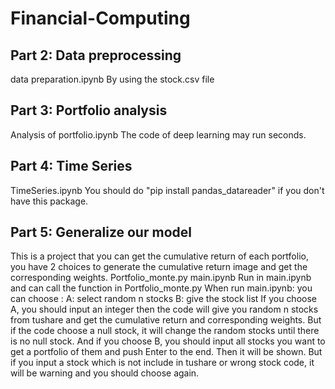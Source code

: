 # Financial-Computing

## Part 2: Data preprocessing
data preparation.ipynb
By using the stock.csv file 

## Part 3: Portfolio analysis
Analysis of portfolio.ipynb
The code of deep learning may run seconds.

## Part 4: Time Series
TimeSeries.ipynb
You should do "pip install pandas_datareader" if you don't have this package.

## Part 5: Generalize our model
This is a project that you can get the cumulative return of each portfolio, you have 2 choices to generate the cumulative return image and get the corresponding weights.
Portfolio_monte.py
main.ipynb
Run in main.ipynb and can call the function in Portfolio_monte.py
When run main.ipynb:
you can choose : A: select random n stocks
                 B: give the stock list
If you choose A, you should input an integer then the code will give you random n stocks from tushare and get the cumulative return and corresponding weights.
But if the code choose a null stock, it will change the random stocks until there is no null stock.
And if you choose B, you should input all stocks you want to get a portfolio of them and push Enter to the end. Then it will be shown.
But if you input a stock which is not include in tushare or wrong stock code, it will be warning and you should choose again.
